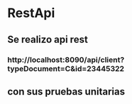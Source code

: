 # RestApi

## Se realizo api rest 
### http://localhost:8090/api/client?typeDocument=C&id=23445322

## con sus pruebas unitarias
